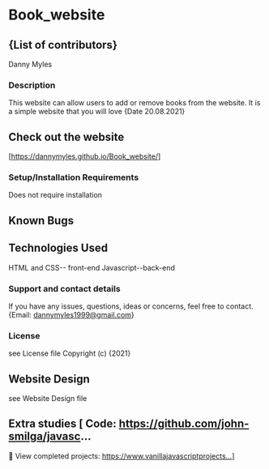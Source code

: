 # Book_website

## {List of contributors}
Danny Myles

### Description
This website can allow users to add or remove books from the website. It is a simple website  that you will love 
{Date 20.08.2021}
## Check out the website
[https://dannymyles.github.io/Book_website/]
### Setup/Installation Requirements
Does not require installation

## Known Bugs


## Technologies Used
HTML  and CSS-- front-end
Javascript--back-end

### Support and contact details
If you have any issues, questions, ideas or concerns, feel free to contact.
{Email: dannymyles1999@gmail.com}

### License
see License file Copyright (c) {2021}
## Website Design
see Website Design file
## Extra studies [ Code: https://github.com/john-smilga/javasc...
🔗 View completed projects: https://www.vanillajavascriptprojects...]
